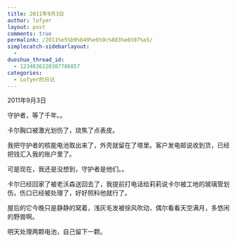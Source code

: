```yaml
---
title: 2011年9月3日
author: lofyer
layout: post
comments: true
permalink: /2011%e5%b9%b49%e6%9c%883%e6%97%a5/
simplecatch-sidebarlayout:
  - 
duoshuo_thread_id:
  - 1234836220387786857
categories:
  - Lofyer的日记
---
```

2011年9月3日

守护者，等了千年。。

卡尔胸口被激光划伤了，烧焦了点表皮。

我把守护者的核能电池取出来了，外壳就留在了塔里。客户发电邮说收到货，已经把钱汇入我的账户里了。

可是现在，我还是没想到，守护者是他们。。

卡尔已经回家了被老沃森送回去了，我提前打电话给莉莉说卡尔被工地的玻璃管划伤，伤口已经被处理了，好好照料他就行了。

屋后的它今晚只是静静的窝着，浅灰毛发被徐风吹动，偶尔看看天空满月，多悠闲的野兽啊。

明天处理两颗电池，自己留下一颗。